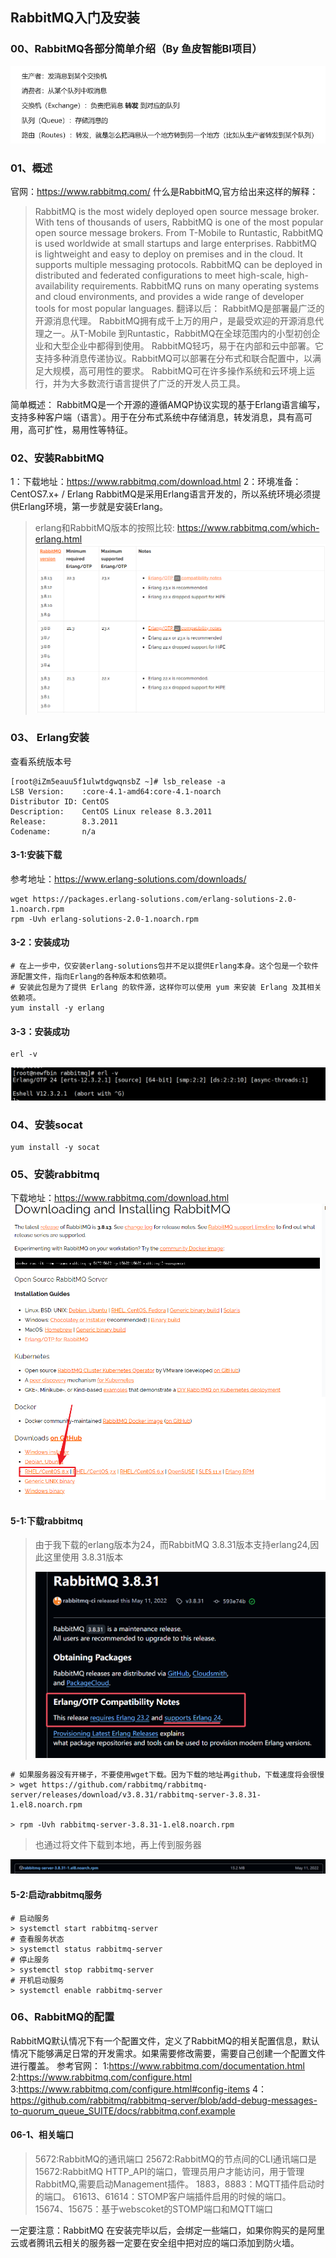 ## RabbitMQ入门及安装

### 00、RabbitMQ各部分简单介绍（By 鱼皮智能BI项目）

![image-20241230224802963](./assets/08.RabbitMQ入门及安装/image-20241230224802963.png)

### 01、概述

官网：https://www.rabbitmq.com/
什么是RabbitMQ,官方给出来这样的解释：

> RabbitMQ is the most widely deployed open source message broker.
> With tens of thousands of users, RabbitMQ is one of the most popular open source message brokers. From T-Mobile to Runtastic, RabbitMQ is used worldwide at small startups and large enterprises.
> RabbitMQ is lightweight and easy to deploy on premises and in the cloud. It supports multiple messaging protocols. RabbitMQ can be deployed in distributed and federated configurations to meet high-scale, high-availability requirements.
> RabbitMQ runs on many operating systems and cloud environments, and provides a wide range of developer tools for most popular languages.
> 翻译以后：
> RabbitMQ是部署最广泛的开源消息代理。
> RabbitMQ拥有成千上万的用户，是最受欢迎的开源消息代理之一。从T-Mobile 到Runtastic，RabbitMQ在全球范围内的小型初创企业和大型企业中都得到使用。
> RabbitMQ轻巧，易于在内部和云中部署。它支持多种消息传递协议。RabbitMQ可以部署在分布式和联合配置中，以满足大规模，高可用性的要求。
> RabbitMQ可在许多操作系统和云环境上运行，并为大多数流行语言提供了广泛的开发人员工具。

简单概述：
RabbitMQ是一个开源的遵循AMQP协议实现的基于Erlang语言编写，支持多种客户端（语言）。用于在分布式系统中存储消息，转发消息，具有高可用，高可扩性，易用性等特征。

### 02、安装RabbitMQ

1：下载地址：https://www.rabbitmq.com/download.html
2：环境准备：CentOS7.x+ / Erlang
RabbitMQ是采用Erlang语言开发的，所以系统环境必须提供Erlang环境，第一步就是安装Erlang。

> erlang和RabbitMQ版本的按照比较: https://www.rabbitmq.com/which-erlang.html
> ![img](./assets/08.RabbitMQ入门及安装/kuangstudy8f5da415-ab34-4a72-a375-c9f3123cab00.png)

### 03、 Erlang安装

查看系统版本号

```shell
[root@iZm5eauu5f1ulwtdgwqnsbZ ~]# lsb_release -a
LSB Version:    :core-4.1-amd64:core-4.1-noarch
Distributor ID: CentOS
Description:    CentOS Linux release 8.3.2011
Release:        8.3.2011
Codename:       n/a
```

#### 3-1:安装下载

参考地址：https://www.erlang-solutions.com/downloads/

```shell
wget https://packages.erlang-solutions.com/erlang-solutions-2.0-1.noarch.rpm
rpm -Uvh erlang-solutions-2.0-1.noarch.rpm
```

#### 3-2：安装成功

```shell
# 在上一步中，仅安装erlang-solutions包并不足以提供Erlang本身。这个包是一个软件源配置文件，指向Erlang的各种版本和依赖项。
# 安装此包是为了提供 Erlang 的软件源，这样你可以使用 yum 来安装 Erlang 及其相关依赖项。
yum install -y erlang
```

#### 3-3：安装成功

```
erl -v
```

![image-20241031230813181](./assets/08.RabbitMQ入门及安装/image-20241031230813181.png)

### 04、安装socat

```shell
yum install -y socat
```

### 05、安装rabbitmq

下载地址：https://www.rabbitmq.com/download.html
![img](./assets/08.RabbitMQ入门及安装/kuangstudy6323e2bf-a056-4aec-a124-13dd814dc9c2.png)

#### 5-1:下载rabbitmq

>  由于我下载的erlang版本为24，而RabbitMQ 3.8.31版本支持erlang24,因此这里使用 3.8.31版本
>
>  ![image-20241031231735793](./assets/08.RabbitMQ入门及安装/image-20241031231735793.png)

```shell
# 如果服务器没有开梯子，不要使用wget下载。因为下载的地址再github，下载速度将会很慢
> wget https://github.com/rabbitmq/rabbitmq-server/releases/download/v3.8.31/rabbitmq-server-3.8.31-1.el8.noarch.rpm

> rpm -Uvh rabbitmq-server-3.8.31-1.el8.noarch.rpm
```

> 也通过将文件下载到本地，再上传到服务器

![image-20241031231149540](./assets/08.RabbitMQ入门及安装/image-20241031231149540.png)

#### 5-2:启动rabbitmq服务

```shell
# 启动服务
> systemctl start rabbitmq-server
# 查看服务状态
> systemctl status rabbitmq-server
# 停止服务
> systemctl stop rabbitmq-server
# 开机启动服务
> systemctl enable rabbitmq-server
```

### 06、RabbitMQ的配置

RabbitMQ默认情况下有一个配置文件，定义了RabbitMQ的相关配置信息，默认情况下能够满足日常的开发需求。如果需要修改需要，需要自己创建一个配置文件进行覆盖。
参考官网：
1:https://www.rabbitmq.com/documentation.html
2:https://www.rabbitmq.com/configure.html
3:https://www.rabbitmq.com/configure.html#config-items
4：https://github.com/rabbitmq/rabbitmq-server/blob/add-debug-messages-to-quorum_queue_SUITE/docs/rabbitmq.conf.example

#### 06-1、相关端口

> 5672:RabbitMQ的通讯端口
> 25672:RabbitMQ的节点间的CLI通讯端口是
> 15672:RabbitMQ HTTP_API的端口，管理员用户才能访问，用于管理RabbitMQ,需要启动Management插件。
> 1883，8883：MQTT插件启动时的端口。
> 61613、61614：STOMP客户端插件启用的时候的端口。
> 15674、15675：基于webscoket的STOMP端口和MQTT端口

一定要注意：RabbitMQ 在安装完毕以后，会绑定一些端口，如果你购买的是阿里云或者腾讯云相关的服务器一定要在安全组中把对应的端口添加到防火墙。

